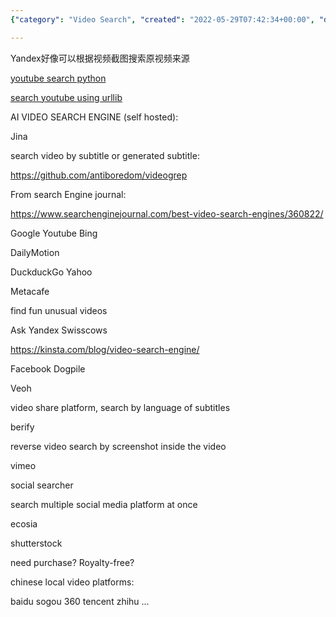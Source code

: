 ```yaml
---
{"category": "Video Search", "created": "2022-05-29T07:42:34+00:00", "date": "2022-05-29 07:42:34", "description": "This article explores various video search methods, including Yandex's reverse image search for videos, Python libraries for YouTube searches, and self-hosted AI engines like Jina. It also provides additional resources on search engines with video functionality.", "modified": "2022-11-28T22:17:05+08:00", "tags": ["platforms", "search engine", "video search", "video sources"], "title": "Video Search Engines"}

---
```


Yandex好像可以根据视频截图搜索原视频来源

[youtube search python](https://github.com/alexmercerind/youtube-search-python)

[search youtube using urllib](https://codefather.tech/blog/youtube-search-python/)

AI VIDEO SEARCH ENGINE (self hosted):

Jina

search video by subtitle or generated subtitle:

https://github.com/antiboredom/videogrep

From search Engine journal:

https://www.searchenginejournal.com/best-video-search-engines/360822/

Google Youtube Bing

DailyMotion

DuckduckGo Yahoo

Metacafe

find fun unusual videos

Ask Yandex Swisscows

https://kinsta.com/blog/video-search-engine/

Facebook Dogpile

Veoh

video share platform, search by language of subtitles

berify

reverse video search by screenshot inside the video

vimeo

social searcher

search multiple social media platform at once

ecosia

shutterstock

need purchase? Royalty-free?

chinese local video platforms:

baidu sogou 360 tencent  zhihu ...
